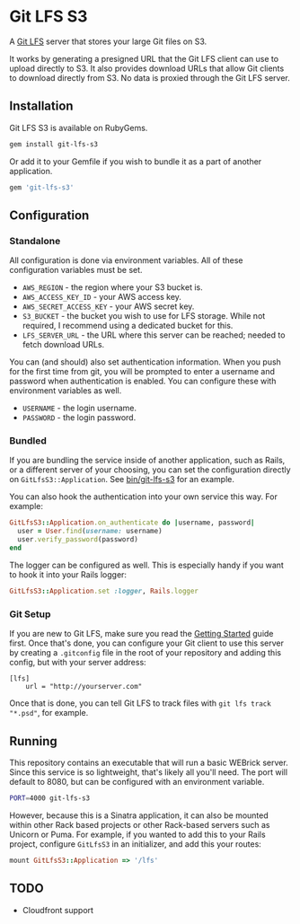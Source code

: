 # Git LFS S3

A [Git LFS](https://git-lfs.github.com/) server that stores your large Git files on S3.

It works by generating a presigned URL that the Git LFS client can use to upload directly to S3. It also provides download URLs that allow Git clients to download directly from S3. No data is proxied through the Git LFS server.

## Installation

Git LFS S3 is available on RubyGems.

``` bash
gem install git-lfs-s3
```

Or add it to your Gemfile if you wish to bundle it as a part of another application.

``` ruby
gem 'git-lfs-s3'
```

## Configuration

### Standalone

All configuration is done via environment variables. All of these configuration variables must be set.

* `AWS_REGION` - the region where your S3 bucket is.
* `AWS_ACCESS_KEY_ID` - your AWS access key.
* `AWS_SECRET_ACCESS_KEY` - your AWS secret key.
* `S3_BUCKET` - the bucket you wish to use for LFS storage. While not required, I recommend using a dedicated bucket for this.
* `LFS_SERVER_URL` - the URL where this server can be reached; needed to fetch download URLs.

You can (and should) also set authentication information. When you push for the first time from git, you will be prompted to enter a username and password when authentication is enabled. You can configure these with environment variables as well.

* `USERNAME` - the login username.
* `PASSWORD` - the login password.

### Bundled

If you are bundling the service inside of another application, such as Rails, or a different server of your choosing, you can set the configuration directly on `GitLfsS3::Application`. See [bin/git-lfs-s3](https://github.com/meltingice/git-lfs-s3/blob/master/bin/git-lfs-s3) for an example.

You can also hook the authentication into your own service this way. For example:

``` ruby
GitLfsS3::Application.on_authenticate do |username, password|
  user = User.find(username: username)
  user.verify_password(password)
end
```

The logger can be configured as well. This is especially handy if you want to hook it into your Rails logger:

``` ruby
GitLfsS3::Application.set :logger, Rails.logger
```

### Git Setup

If you are new to Git LFS, make sure you read the [Getting Started](https://git-lfs.github.com/) guide first. Once that's done, you can configure your Git client to use this server by creating a `.gitconfig` file in the root of your repository and adding this config, but with your server address:

``` git
[lfs]
    url = "http://yourserver.com"
```

Once that is done, you can tell Git LFS to track files with `git lfs track "*.psd"`, for example.

## Running

This repository contains an executable that will run a basic WEBrick server. Since this service is so lightweight, that's likely all you'll need. The port will default to 8080, but can be configured with an environment variable.

``` bash
PORT=4000 git-lfs-s3
```

However, because this is a Sinatra application, it can also be mounted within other Rack based projects or other Rack-based servers such as Unicorn or Puma. For example, if you wanted to add this to your Rails project, configure `GitLfsS3` in an initializer, and add this your routes:

``` ruby
mount GitLfsS3::Application => '/lfs'
```

## TODO

* Cloudfront support
